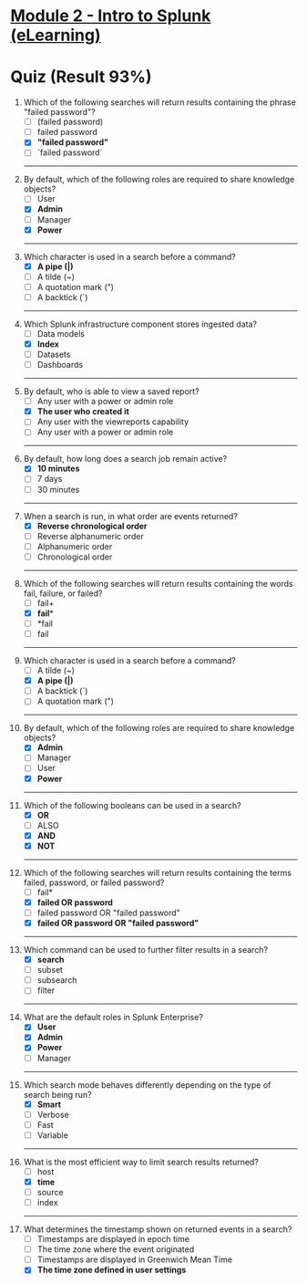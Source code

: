 # [Module 2 - Intro to Splunk (eLearning)](https://education.splunk.com/Saba/Web_spf/NA10P2PRD105/app/me/learningeventdetail;spf-url=common%2Fledetail%2Fcours000000000003647%3FfromAutoSuggest%3Dtrue%3Freferrer%3Dtrue%3Freferrer%3Dtrue)

# Quiz (Result 93%)

<ol><li>Which of the following searches will return results containing the phrase "failed password"?

- [ ] (failed password)
- [ ] failed password
- [X] **"failed password"**
- [ ] \`failed password`

</li>

---

<li>By default, which of the following roles are required to share knowledge objects?

- [ ] User
- [X] **Admin**
- [ ] Manager
- [X] **Power**

</li>

---

<li> Which character is used in a search before a command?

- [X] **A pipe (|)**
- [ ] A tilde (~)
- [ ] A quotation mark (")
- [ ] A backtick (`)

</li>

---

<li>
Which Splunk infrastructure component stores ingested data?

- [ ] Data models
- [X] **Index**
- [ ] Datasets
- [ ] Dashboards

</li>

---

<li>
By default, who is able to view a saved report?

- [ ] Any user with a power or admin role
- [X] **The user who created it**
- [ ] Any user with the viewreports capability
- [ ] Any user with a power or admin role

</li>

---

<li>
By default, how long does a search job remain active?

- [X] **10 minutes**
- [ ] 7 days
- [ ] 30 minutes

</li>

---

<li>
When a search is run, in what order are events returned?

- [X] **Reverse chronological order**
- [ ] Reverse alphanumeric order
- [ ] Alphanumeric order
- [ ] Chronological order

</li>

---

<li>
Which of the following searches will return results containing the words fail, failure, or failed?

- [ ] fail+
- [X] **fail***
- [ ] *fail
- [ ] fail

</li>

---

<li>
Which character is used in a search before a command?

- [ ] A tilde (~)
- [X] **A pipe (|)**
- [ ] A backtick (`)
- [ ] A quotation mark (")

</li>

---

<li>
By default, which of the following roles are required to share knowledge objects?

- [X] **Admin**
- [ ] Manager
- [ ] User
- [X] **Power**

</li>

---

<li>
Which of the following booleans can be used in a search?

- [X] **OR**
- [ ] ALSO
- [X] **AND**
- [X] **NOT**

</li>

---

<li>
Which of the following searches will return results containing the terms failed, password, or failed password?

- [ ] fail*
- [X] **failed OR password**
- [ ] failed password OR "failed password"
- [X] **failed OR password OR "failed password"**

</li>

---

<li>
Which command can be used to further filter results in a search?

- [X] **search**
- [ ] subset
- [ ] subsearch
- [ ] filter

</li>

---

<li>
What are the default roles in Splunk Enterprise?

- [X] **User**
- [X] **Admin**
- [X] **Power**
- [ ] Manager

</li>

---

<li>
Which search mode behaves differently depending on the type of search being run?

- [X] **Smart**
- [ ] Verbose
- [ ] Fast
- [ ] Variable

</li>

---

<li>
What is the most efficient way to limit search results returned?

- [ ] host
- [X] **time**
- [ ] source
- [ ] index

</li>

---

<li>
What determines the timestamp shown on returned events in a search?

- [ ] Timestamps are displayed in epoch time
- [ ] The time zone where the event originated
- [ ] Timestamps are displayed in Greenwich Mean Time
- [X] **The time zone defined in user settings**
</li>
</ol>